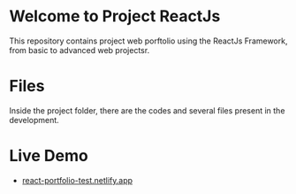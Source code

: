 # Welcome to Project ReactJs

This repository contains project web porftolio using the ReactJs Framework, from basic to advanced web projectsr.


# Files

Inside the project folder, there are the codes and several files present in the development.

# Live Demo

 - [react-portfolio-test.netlify.app](https://react-portfolio-test.netlify.app/)
